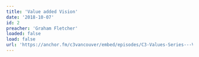 ```yaml
---
title: 'Value added Vision'
date: '2018-10-07'
id: 2
preacher: 'Graham Fletcher'
loaded: false
load: false
url: 'https://anchor.fm/c3vancouver/embed/episodes/C3-Values-Series---Value-Added-Vision-e3bjf3/a-ab4sfv'
---
```

